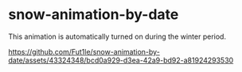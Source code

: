 # snow-animation-by-date
This animation is automatically turned on during the winter period.

https://github.com/Fut1le/snow-animation-by-date/assets/43324348/bcd0a929-d3ea-42a9-bd92-a81924293530

